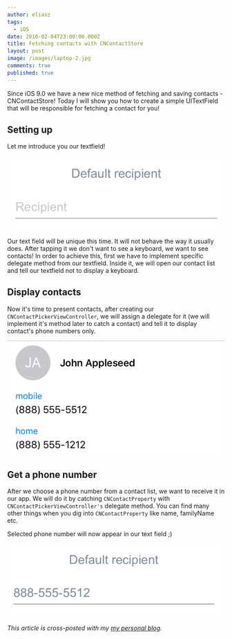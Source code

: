 ```yaml
---
author: eliasz
tags:
  - iOS
date: 2016-02-04T23:00:00.000Z
title: Fetching contacts with CNContactStore
layout: post
image: /images/laptop-2.jpg
comments: true
published: true
---
```

 
Since iOS 9.0 we have a new nice method of fetching and saving contacts - CNContactStore!
Today I will show you how to create a simple UITextField that will be responsible for fetching a contact for you!

Setting up
---
Let me introduce you our textfield! 

![Empty TextField](/images/CNContactStorePost/empty_textfield.png)

Our text field will be unique this time. It will not behave the way it usually does. After tapping it we don't want to see a keyboard, we want to see contacts! In order to achieve this, first we have to implement specific delegate method from our textfield. Inside it, we will open our contact list and tell our textfield not to display a keyboard.

<script src="https://gist.github.com/Eluss/10f6d7eecd8400bcf691.js"></script>

Display contacts
---
Now it's time to present contacts, after creating our `CNContactPickerViewController`, we will assign a delegate for it (we will implement it's method later to catch a contact) and tell it to display contact's phone numbers only.

<script src="https://gist.github.com/Eluss/6c7289307fc8e31f8bb2.js"></script>

![Contact list](/images/CNContactStorePost/selecting_contact.png)

Get a phone number
---
After we choose a phone number from a contact list, we want to receive it in our app. We will do it by catching `CNContactProperty` with `CNContactPickerViewController's` delegate method. You can find many other things when you dig into `CNContactProperty` like name, familyName etc.

<script src="https://gist.github.com/Eluss/b7d9a9525015bb78a1f7.js"></script>

Selected phone number will now appear in our text field ;)

![Filled TextField](/images/CNContactStorePost/filled_textfield.png)

*This article is cross-posted with my [my personal blog](http://eluss.github.io/).*
